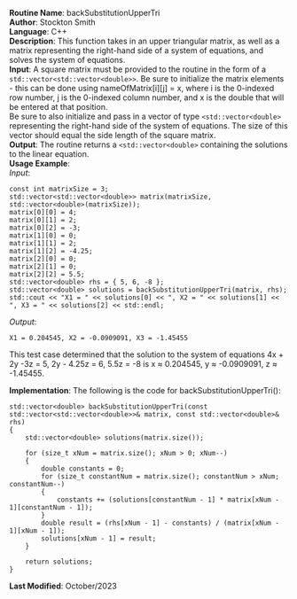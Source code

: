 **Routine Name**: backSubstitutionUpperTri  
**Author**: Stockton Smith  
**Language**: C++  
**Description**: This function takes in an upper triangular matrix, as well as a matrix representing the right-hand side of a system of equations, and solves the system of equations.  
**Input**: A square matrix must be provided to the routine in the form of a `std::vector<std::vector<double>>`. Be sure to initialize the matrix elements - this can be done using nameOfMatrix[i][j] = x, where i is the 0-indexed row number, j is the 0-indexed column number, and x is the double that will be entered at that position.  
Be sure to also initialize and pass in a vector of type `<std::vector<double>` representing the right-hand side of the system of equations. The size of this vector should equal the side length of the square matrix.    
**Output**: The routine returns a `<std::vector<double>` containing the solutions to the linear equation.  
**Usage Example**:  
*Input*:  

    const int matrixSize = 3;
    std::vector<std::vector<double>> matrix(matrixSize, std::vector<double>(matrixSize));
    matrix[0][0] = 4;
    matrix[0][1] = 2;
    matrix[0][2] = -3;
    matrix[1][0] = 0;
    matrix[1][1] = 2;
    matrix[1][2] = -4.25;
    matrix[2][0] = 0;
    matrix[2][1] = 0;
    matrix[2][2] = 5.5;
    std::vector<double> rhs = { 5, 6, -8 };
    std::vector<double> solutions = backSubstitutionUpperTri(matrix, rhs);
    std::cout << "X1 = " << solutions[0] << ", X2 = " << solutions[1] << ", X3 = " << solutions[2] << std::endl; 

*Output*:  

    X1 = 0.204545, X2 = -0.0909091, X3 = -1.45455

This test case determined that the solution to the system of equations 4x + 2y -3z = 5, 2y - 4.25z = 6, 5.5z = -8 is x ≈ 0.204545, y ≈ -0.0909091, z ≈ -1.45455.

**Implementation**: The following is the code for backSubstitutionUpperTri():  

    std::vector<double> backSubstitutionUpperTri(const std::vector<std::vector<double>>& matrix, const std::vector<double>& rhs)
    {
        std::vector<double> solutions(matrix.size());

        for (size_t xNum = matrix.size(); xNum > 0; xNum--)
        {
            double constants = 0;
            for (size_t constantNum = matrix.size(); constantNum > xNum; constantNum--)
            {
                constants += (solutions[constantNum - 1] * matrix[xNum - 1][constantNum - 1]);
            }
            double result = (rhs[xNum - 1] - constants) / (matrix[xNum - 1][xNum - 1]);
            solutions[xNum - 1] = result;
        }

        return solutions;
    }

**Last Modified**: October/2023
